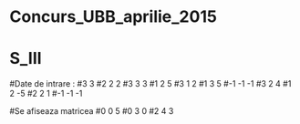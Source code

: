 # Concurs_UBB_aprilie_2015
# S_III
#Date de intrare :
#3 3
#2 2 2
#3 3 3
#1 2 5
#3 1 2
#1 3 5
#-1 -1 -1
#3 2 4
#1 2 -5
#2 2 1
#-1 -1 -1

#Se afiseaza matricea
#0 0 5
#0 3 0
#2 4 3
